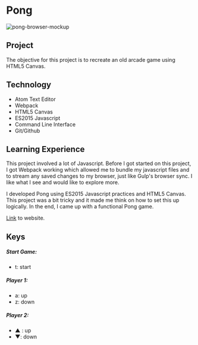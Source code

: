 Pong
======
![pong-browser-mockup](https://cloud.githubusercontent.com/assets/20465505/20635223/3af96b4c-b30f-11e6-89c4-2d68d7701a1b.jpg)

## Project
The objective for this project is to recreate an old arcade game using HTML5 Canvas.

## Technology
* Atom Text Editor
* Webpack
* HTML5 Canvas
* ES2015 Javascript
* Command Line Interface
* Git/Github

## Learning Experience
This project involved a lot of Javascript. Before I got started on this project, I got Webpack working which allowed me to bundle my javascript files and to stream any saved changes to my browser, just like Gulp's browser sync. I like what I see and would like to explore more.

I developed Pong using ES2015 Javascript practices and HTML5 Canvas. This project was a bit tricky and it made me think on how to set this up logically. In the end, I came up with a functional Pong game.

[Link](https://jonathanfunk.github.io/pong/) to website.

## Keys

##### Start Game:

* t: start

##### Player 1:
* a: up
* z: down

##### Player 2:
* ▲ : up
* ▼: down
